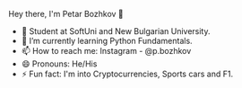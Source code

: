 Hey there, I'm Petar Bozhkov 👋
- 🏫 Student at SoftUni and New Bulgarian University.
- 🌱 I’m currently learning Python Fundamentals.
- 📫 How to reach me: Instagram - @p.bozhkov
- 😄 Pronouns: He/His
- ⚡ Fun fact: I'm into Cryptocurrencies, Sports cars and F1.

